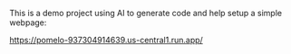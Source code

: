 This is a demo project using AI to generate code and help setup a simple webpage:

https://pomelo-937304914639.us-central1.run.app/
